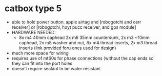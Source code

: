 # catbox type 5
   - able to hold power button, apple airtag and [robogotchi and osrr receiver] or [robogotchi, hoyt pucc receiver, and gps module]
   - HARDWARE NEEDED: 
      - 8x m4 40mm caphead 2x m8 35mm countersunk, 2x m3 ~10mm caphead, 2x m8 washer and nut, 8x m4 thread inserts, 2x m3 thread inserts (link provided foru ones used for design)
   - much more space for wiring
   - requires use of mt60s for phase connections (without the cap ends so they can fit into the port holes
   - doesn't require sealant to be water resistant

